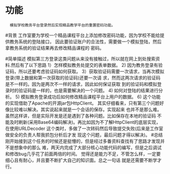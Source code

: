 # 功能
      模拟学校教务平台登录然后实现精品教学平台的重置密码功能。
#背景
      工作室要为学校一个精品课程平台上添加修改密码功能，因为学校不能给提供教务系统的登陆接口，
      因此要验证账户的合法性，需要做一个模拟登陆，然后拿教务系统的验证结果再去修改精品课程的
      密码。
      
#简单描述
          模拟第三方登录这类问题从来没有接触过，所以就在网上到处搜索资料.然后有了以下思路
          1）怎样模拟教务处提交的表单数据。
          2) 因为教务登录有验证码，所以还要考虑验证码如何获取。
          3）获取验证码需要一次请求，当再次模拟登录(带上数据和第一次获取的验证码)还要一次请
             求，然而这两次请求的验证码是不一样的。因为是两次不一样的请求，因此如何保证获取
             到的验证码和模拟登录时的验证码是一样的，也是需要解决的一个问题。
          4) 如何对登陆的结果进行分析。
          5) 模拟教务登录成功后如何修改精品课程平台上用户的数据。
          6) 这个功能的实现借助了Apache的开源jar包HttpClient。
          其实仔细看来，只有第三个问题好像比较难以解决。其实说起来就是一个会话的保存。实现起来
          也并不是那么难。虽然这样讲，但是实际开发是还是遇到了各种问题。比如保存在本地的验证码
          不能及时刷新(采用Base64编码解决)。再比如因为不了解HttpClient的底层实现，在使用URLDecoder
          这个类时，多做了一次转码然后导致提交失败(后来是工作室做安全的负责人帮我抓包分析后才发
          现这个问题，最后问题才得以解决)。
#总结
      刚开始接到这个任务的时候还是挺懵的，但是经过多番资料查找有了思路才发现并不是想象中的那么
      难，两天内完成了大部分核心功能代码的编写，但是之后调试和修改bug几乎花了前面两倍的时间。
      觉得还是能力不足，不管怎么样，一定要细心且有耐心，并且要不断扩大自己的知识面。总之一句话
      就是还需要不断学才行。
          

